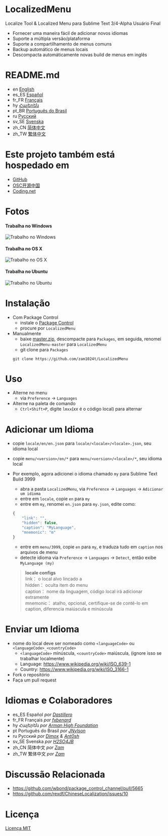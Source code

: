 # LocalizedMenu
Localize Tool & Localized Menu para Sublime Text 3/4-Alpha Usuário Final

- Fornecer uma maneira fácil de adicionar novos idiomas
- Suporte a múltipla versão/plataforma
- Suporte a compartilhamento de menus comuns
- Backup automático de menus locais
- Descompacta automáticamente novas build de menus em inglês

# README.md
- en [English](../README.md)
- es_ES [Español](README.es_ES.md)
- fr_FR [Français](README.fr_FR.md)
- hy [Հայերեն](README.hy.md)
- pt_BR [Português do Brasil](README.pt_BR.md)
- ru [Русский](README.ru.md)
- sv_SE [Svenska](README.sv_SE.md)
- zh_CN [简体中文](README.zh_CN.md)
- zh_TW [繁体中文](README.zh_TW.md)

# Este projeto também está hospedado em
- [GitHub](https://github.com/zam1024t/LocalizedMenu)
- [OSC开源中国](https://git.oschina.net/zam1024t/LocalizedMenu)
- [Coding.net](https://coding.net/u/zam1024t/p/LocalizedMenu/git)

# Fotos
#### Trabalha no Windows
![Trabalho no Windows](https://raw.githubusercontent.com/zam1024t/LocalizedMenu/shots/shots/LocalizedMenu_win.gif)
#### Trabalha no OS X
![Trabalho no OS X](https://raw.githubusercontent.com/zam1024t/LocalizedMenu/shots/shots/LocalizedMenu_osx.gif)
#### Trabalha no Ubuntu
![Trabalho no Ubuntu](https://raw.githubusercontent.com/zam1024t/LocalizedMenu/shots/shots/LocalizedMenu_linux.gif)

# Instalação
- Com Package Control
	- instale o [Package Control](https://packagecontrol.io/installation)
	- procure por `LocalizedMenu`
- Manualmente
	- baixe [master.zip](https://github.com/zam1024t/LocalizedMenu/archive/master.zip), descompacte para `Packages`, em seguida, renomei `LocalizedMenu-master` para `LocalizedMenu`
	- git clone para `Packages`
	```
	git clone https://github.com/zam1024t/LocalizedMenu
	```

# Uso
- Alterne no menu
	- via `Preference` -> `Languages`
- Alterne na paleta de comando
	- `Ctrl+Shift+P`, digite `lmxx`(*xx* é o código local) para alternar

# Adicionar um Idioma
- copie `locale/en/en.json` para `locale/<locale>/<locale>.json`, seu idioma local
- copie `menu/<version>/en/*` para `menu/<version>/<locale>/*`, seu idioma local
- Por exemplo, agora adicionei o idioma chamado `my` para Sublime Text Build 3999
	- abra a pasta `LocalizedMenu`, via `Preference` -> `Languages` -> `Adicionar um idioma`
	- entre em `locale`, copie `en` para `my`
	- entre em `my`, renomei `en.json` para `my.json`, edite como:

	```JavaScript
	{
		"link": "",
		"hidden": false,
		"caption": "MyLanguage",
		"mnemonic": "m"
	}
	```

	- entre em `menu/3999`, copie `en` para `my`, e traduza tudo em `caption` nos arquivos de menu
	- detecte idioma via `Preference` -> `Languages` -> `Detect`, então exibe `MyLanguage (my)`

	> **locale configs**<br>
	> link： o local alvo lincado a<br>
	> hidden： oculta item do menu<br>
	> caption： nome da linguagem, código local irá adicionar extramente<br>
	> mnemonic： atalho, opcional, certifique-se de contê-lo em caption, diferencia maiúscula e minúscula

# Enviar um Idioma
- nome do local deve ser nomeado como `<languageCode>` ou `<languageCode>_<countryCode>`
	- `<languageCode>` minúscula, `<countryCode>` maiúscula, (ignore isso se trabalhar localmente)
	- Language: https://www.wikipedia.org/wiki/ISO_639-1
	- Country: https://www.wikipedia.org/wiki/ISO_3166-1
- Fork o repositório
- Faça um pull request

# Idiomas e Colaboradores
- es_ES Español *por [Dastillero](https://github.com/dap39)*
- fr_FR Français *por [fxbenard](https://github.com/fxbenard)*
- hy Հայերեն *por [Arman High Foundation](https://github.com/ArmanHigh)*
- pt Português do Brasil *por [JNylson](https://github.com/jnylson)*
- ru Русский *por [Dimox](http://dimox.name) & [Ant0sh](https://github.com/Ant0sh)*
- sv_SE Svenska *por [H2SO4JB](https://github.com/H2SO4JB)*
- zh_CN 简体中文 *por [Zam](https://github.com/zam1024t)*
- zh_TW 繁体中文 *por [Zam](https://github.com/zam1024t)*

# Discussão Relacionada
- https://github.com/wbond/package_control_channel/pull/5665
- https://github.com/rexdf/ChineseLocalization/issues/10

# Licença
[Licença MIT](LICENSE)
